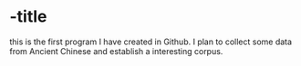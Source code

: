 # -title
this is the first program I have created in Github.
I plan to collect some data from Ancient Chinese and establish a interesting corpus.
